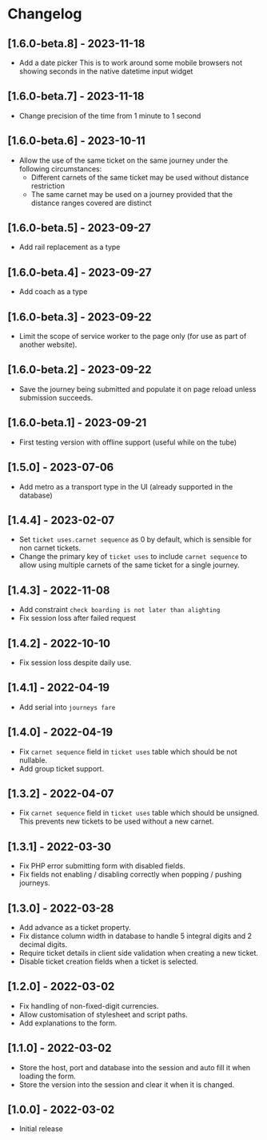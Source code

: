 # Changelog
## [1.6.0-beta.8] - 2023-11-18
- Add a date picker
  This is to work around some mobile browsers not showing seconds in the native datetime input widget  

## [1.6.0-beta.7] - 2023-11-18
 - Change precision of the time from 1 minute to 1 second

## [1.6.0-beta.6] - 2023-10-11
 - Allow the use of the same ticket on the same journey under the following circumstances:
   - Different carnets of the same ticket may be used without distance restriction
   - The same carnet may be used on a journey provided that the distance ranges covered are distinct

## [1.6.0-beta.5] - 2023-09-27
 - Add rail replacement as a type

## [1.6.0-beta.4] - 2023-09-27
 - Add coach as a type

## [1.6.0-beta.3] - 2023-09-22
 - Limit the scope of service worker to the page only (for use as part of another website).

## [1.6.0-beta.2] - 2023-09-22
 - Save the journey being submitted and populate it on page reload unless submission succeeds.

## [1.6.0-beta.1] - 2023-09-21
 - First testing version with offline support (useful while on the tube)

## [1.5.0] - 2023-07-06
 - Add metro as a transport type in the UI (already supported in the database)

## [1.4.4] - 2023-02-07
 - Set `ticket uses.carnet sequence` as 0 by default, which is sensible for
   non carnet tickets.
 - Change the primary key of `ticket uses` to include `carnet sequence` to
   allow using multiple carnets of the same ticket for a single journey.

## [1.4.3] - 2022-11-08
 - Add constraint `check boarding is not later than alighting`
 - Fix session loss after failed request

## [1.4.2] - 2022-10-10
 - Fix session loss despite daily use.

## [1.4.1] - 2022-04-19
 - Add serial into `journeys fare`

## [1.4.0] - 2022-04-19
 - Fix `carnet sequence` field in `ticket uses` table which should be not nullable.
 - Add group ticket support.

## [1.3.2] - 2022-04-07
 - Fix `carnet sequence` field in `ticket uses` table which should be unsigned.
   This prevents new tickets to be used without a new carnet.

## [1.3.1] - 2022-03-30
 - Fix PHP error submitting form with disabled fields.
 - Fix fields not enabling / disabling correctly when popping / pushing journeys.

## [1.3.0] - 2022-03-28
 - Add advance as a ticket property.
 - Fix distance column width in database to handle 5 integral digits and 2 decimal digits.
 - Require ticket details in client side validation when creating a new ticket.
 - Disable ticket creation fields when a ticket is selected.

## [1.2.0] - 2022-03-02
 - Fix handling of non-fixed-digit currencies.
 - Allow customisation of stylesheet and script paths.
 - Add explanations to the form.

## [1.1.0] - 2022-03-02
 - Store the host, port and database into the session and auto fill it when loading the form.
 - Store the version into the session and clear it when it is changed.

## [1.0.0] - 2022-03-02
- Initial release
